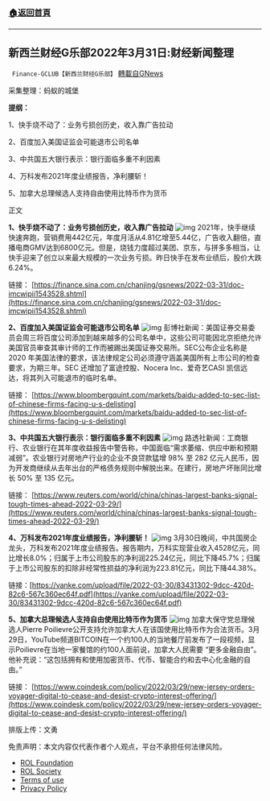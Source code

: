 ###  [:house:返回首頁](https://github.com/ourhimalayas/txt)
---


## 新西兰财经G乐部2022年3月31日:财经新闻整理
` Finance-GCLUB【新西兰财经G乐部】` [轉載自GNews](https://gnews.org/zh-hans/2263534/)

采集整理：蚂蚁的城堡

**提纲：**

1、快手烧不动了：业务亏损创历史，收入靠广告拉动

2、百度加入美国证监会可能退市公司名单

3、中共国五大银行表示：银行面临多重不利因素

4、万科发布2021年度业绩报告，净利腰斩！

5、加拿大总理候选人支持自由使用比特币作为货币

正文

**1、快手烧不动了：业务亏损创历史，收入靠广告拉动**
![img](https://media.gettr.com/group6/origin/2022/03/31/02/e239240d-474c-b3d5-a2ad-bfafdd96019d/05be32f7e27be77cec93d86ce19433d0_500x0.png)
2021年，快手继续快速奔跑，营销费用442亿元，年度月活从4.81亿增至5.44亿，广告收入翻倍，直播电商GMV达到6800亿元。但是，烧钱力度超过美团、京东，与拼多多相当，让快手迎来了创立以来最大规模的一次业务亏损。昨日快手在发布业绩后，股价大跌6.24%。

链接： [https://finance.sina.com.cn/chanjing/gsnews/2022-03-31/doc-imcwipii1543528.shtml](https://finance.sina.com.cn/chanjing/gsnews/2022-03-31/doc-imcwipii1543528.shtml)

**2、百度加入美国证监会可能退市公司名单**
![img](https://media.gettr.com/group23/origin/2022/03/31/02/678a8d22-5f0f-ce41-d665-3f3eafc294c2/5a8d3de7402e8fdcf82f5d6ecbf46dc6_500x0.png)
彭博社新闻：美国证券交易委员会周三将百度公司添加到越来越多的公司名单中，这些公司可能因北京拒绝允许美国官员审查其审计师的工作而被踢出美国证券交易所。SEC公布企业名称是2020 年美国法律的要求，该法律规定公司必须遵守涵盖美国所有上市公司的检查要求，为期三年。SEC 还增加了富途控股、Nocera Inc、爱奇艺CASI 凯信远达，将其列入可能退市的临时名单。

链接： [https://www.bloombergquint.com/markets/baidu-added-to-sec-list-of-chinese-firms-facing-u-s-delisting](https://www.bloombergquint.com/markets/baidu-added-to-sec-list-of-chinese-firms-facing-u-s-delisting)

**3、中共国五大银行表示：银行面临多重不利因素**
![img](https://media.gettr.com/group6/origin/2022/03/31/03/0ae6d4d4-a369-b935-344f-f9e88dc124b4/63e32c108fdf814e4a69371b1605094f_500x0.png)
路透社新闻：工商银行、农业银行在其年度收益报告中警告称，中国面临“需求萎缩、供应中断和预期减弱”。农业银行对房地产行业的企业不良贷款猛增 98% 至 282 亿元人民币，因为开发商继续从去年出台的严格债务规则中解脱出来。在建行，房地产坏账同比增长 50% 至 135 亿元。

链接： [https://www.reuters.com/world/china/chinas-largest-banks-signal-tough-times-ahead-2022-03-29/](https://www.reuters.com/world/china/chinas-largest-banks-signal-tough-times-ahead-2022-03-29/)

**4、万科发布2021年度业绩报告，净利腰斩！**
![img](https://media.gettr.com/group27/origin/2022/03/31/03/64d308e1-9105-4530-2203-901d29a039de/827c64eebcd6bbdea6f6237fe3e1260a_500x0.png)
3月30日晚间，中共国房企龙头，万科发布2021年度业绩报告。报告期内，万科实现营业收入4528亿元，同比增长8.0%；归属于上市公司股东的净利润225.24亿元，同比下降45.7%；归属于上市公司股东的扣除非经常性损益的净利润为223.81亿元，同比下降44.38%。

链接：[https://vanke.com/upload/file/2022-03-30/83431302-9dcc-420d-82c6-567c360ec64f.pdf](https://vanke.com/upload/file/2022-03-30/83431302-9dcc-420d-82c6-567c360ec64f.pdf)

**5、加拿大总理候选人支持自由使用比特币作为货币**
![img](https://media.gettr.com/group40/origin/2022/03/31/03/631cf19e-9805-f257-9482-08f0c3b3471f/a9262aff8c6b1670e060b1d6074f0ebb_500x0.png)
加拿大保守党总理候选人Pierre Poilievre公开支持允许加拿大人在该国使用比特币作为合法货币。3月29日，YouTube频道BITCOIN在一个约100人的当地餐厅前发布了一段视频，显示Poilievre在当地一家餐馆的约100人面前说，加拿大人民需要 “更多金融自由”。他补充说：“这包括拥有和使用加密货币、代币、智能合约和去中心化金融的自由。”

链接： [https://www.coindesk.com/policy/2022/03/29/new-jersey-orders-voyager-digital-to-cease-and-desist-crypto-interest-offering/](https://www.coindesk.com/policy/2022/03/29/new-jersey-orders-voyager-digital-to-cease-and-desist-crypto-interest-offering/)

排版上传：文勇

 

免责声明：本文内容仅代表作者个人观点，平台不承担任何法律风险。

- [ROL Foundation](https://rolfoundation.org/)
- [ROL Society](https://rolsociety.org/)
- [Terms of use](https://gnews.org/terms-of-use-3/)
- [Privacy Policy](https://gnews.org/privacy-policy/)
